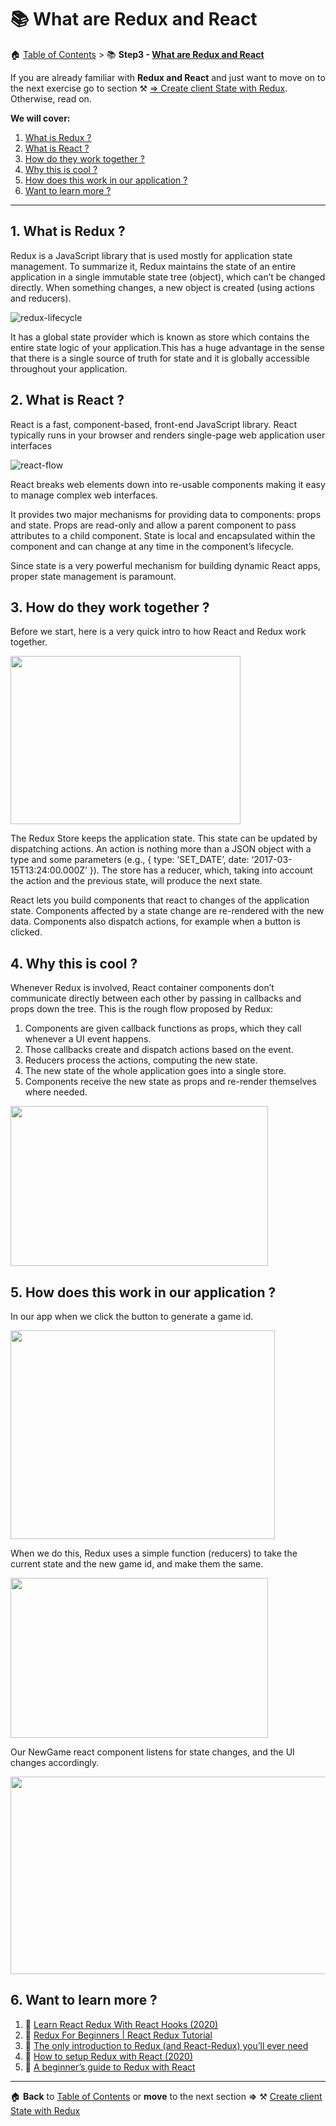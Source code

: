 # 📚 What are Redux and React

🏠 [Table of Contents](./README.md#%EF%B8%8F-table-of-contents) > 📚 **Step3 - [What are Redux and React](#)**

If you are already familiar with **Redux and React** and just want to move on to the next exercise go to section ⚒️ [=> Create client State with Redux](./README_step03.md). Otherwise, read on.

**We will cover:**

1. [What is Redux ? ](#1-what-is-redux-)
2. [What is React ?](#2-what-is-react-)
3. [How do they work together ?](#3-how-do-they-work-together-)
4. [Why this is cool ?](#4-why-this-is-cool-)
5. [How does this work in our application ?](#5-how-does-this-work-in-our-application-)
6. [Want to learn more ?](#6-want-to-learn-more-)

---

## 1. What is Redux ? 

Redux is a JavaScript library that is used mostly for application state management. To summarize it, Redux maintains the state of an entire application in a single immutable state tree (object), which can’t be changed directly. When something changes, a new object is created (using actions and reducers). 

![redux-lifecycle](./tutorial/redux-lifecycle.png)

It has a global state provider which is known as store which contains the entire state logic of your application.This has a huge advantage in the sense that there is a single source of truth for state and it is globally accessible throughout your application.

## 2. What is React ? 

React is a fast, component-based, front-end JavaScript library. React typically runs in your browser and renders single-page web application user interfaces

![react-flow](./tutorial/react-flow.png)

React breaks web elements down into re-usable components making it easy to manage complex web interfaces. 

It provides two major mechanisms for providing data to components: props and state. Props are read-only and allow a parent component to pass attributes to a child component. State is local and encapsulated within the component and can change at any time in the component’s lifecycle.

Since state is a very powerful mechanism for building dynamic React apps, proper state management is paramount.

## 3. How do they work together ?

Before we start, here is a very quick intro to how React and Redux work together.

<img src="./tutorial/react-redux-flow.png" width="368" height="269">

The Redux Store keeps the application state. This state can be updated by dispatching actions. An action is nothing more than a JSON object with a type and some parameters (e.g., { type: ‘SET_DATE’, date: ‘2017-03-15T13:24:00.000Z’ }). The store has a reducer, which, taking into account the action and the previous state, will produce the next state.

React lets you build components that react to changes of the application state. Components affected by a state change are re-rendered with the new data. Components also dispatch actions, for example when a button is clicked.

## 4. Why this is cool ?

Whenever Redux is involved, React container components don’t communicate directly between each other by passing in callbacks and props down the tree.
This is the rough flow proposed by Redux:
1. Components are given callback functions as props, which they call whenever a UI event happens.
2. Those callbacks create and dispatch actions based on the event.
3. Reducers process the actions, computing the new state.
4. The new state of the whole application goes into a single store.
5. Components receive the new state as props and re-render themselves where needed.

<img src="./tutorial/component-state-change.png" width="412" height="256">

## 5. How does this work in our application ?

In our app when we click the button to generate a game id.

<img src="./tutorial/ui-game-code.png" width="423" height="334">

 When we do this, Redux uses a simple function (reducers) to take the current state and the new game id, and make them the same. 

<img src="./tutorial/redux-reducers.png" width="412" height="256">
 
 Our NewGame react component listens for state changes, and the UI changes accordingly.

 <img src="./tutorial/react-hooks.png" width="553" height="316">

## 6. Want to learn more ?

1. 🎥 [Learn React Redux With React Hooks (2020)](https://www.youtube.com/watch?v=rcOcYdoz8o8)
2. 🎥 [Redux For Beginners | React Redux Tutorial](https://www.youtube.com/watch?v=CVpUuw9XSjY)
3. 📄 [The only introduction to Redux (and React-Redux) you’ll ever need](https://medium.com/javascript-in-plain-english/the-only-introduction-to-redux-and-react-redux-youll-ever-need-8ce5da9e53c6)
4. 📄 [How to setup Redux with React (2020)](https://medium.com/coox-tech/how-to-setup-redux-with-react-2020-adb8cad90234)
5. 📄 [A beginner’s guide to Redux with React](https://medium.com/@bretcameron/a-beginners-guide-to-redux-with-react-50309ae09a14)

---
🏠 **Back** to [Table of Contents](./README.md#%EF%B8%8F-table-of-contents) or **move** to the next section **=>** ⚒️ [Create client State with Redux](./README_step03.md)
